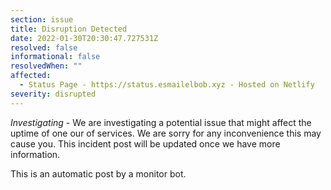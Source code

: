 ```yaml
---
section: issue
title: Disruption Detected
date: 2022-01-30T20:30:47.727531Z
resolved: false
informational: false
resolvedWhen: ""
affected:
  - Status Page - https://status.esmailelbob.xyz - Hosted on Netlify
severity: disrupted
---
```

*Investigating* - We are investigating a potential issue that might affect the uptime of one our of services. We are sorry for any inconvenience this may cause you. This incident post will be updated once we have more information.

This is an automatic post by a monitor bot.
        